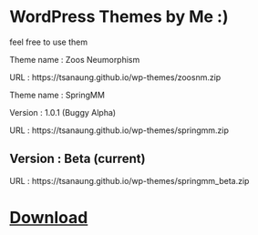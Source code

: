 <h1>WordPress Themes by Me :) </h1>
<p>feel free to use them </p>

<p>Theme name : Zoos Neumorphism </p>
<p>URL : https://tsanaung.github.io/wp-themes/zoosnm.zip</p>

<p>Theme name : SpringMM</p>
<p>Version : 1.0.1 (Buggy Alpha)</p>
<p>URL : https://tsanaung.github.io/wp-themes/springmm.zip</p>
<h2>Version : Beta (current)</h2>
<p>URL : https://tsanaung.github.io/wp-themes/springmm_beta.zip</p>
<a href="https://tsanaung.github.io/wp-themes/springmm_beta.zip"><h1>Download</h1></a>
